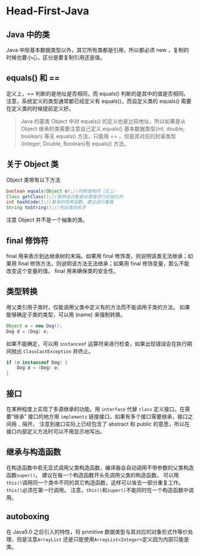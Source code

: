 # Head-First-Java

## Java 中的类
Java 中除基本数据类型以外，其它所有类都是引用，所以都必须 new ，复制的时候也要小心，区分是要复制引用还是值。

## equals() 和 ==
定义上，== 判断的是地址是否相同，而 equals() 判断的是其中的值是否相同。注意，系统定义的类型通常都已经定义有 equals()，而自定义类的 equals() 需要在定义类的时候提前定义好。

> Java 的基类 Object 中对 equals() 的定义也是比较地址，所以如果是从 Object 继承的类需要注意自己定义 equals()
> 基本数据类型(int, double, boolean) 等无 equals() 方法，只能用 == ，但是其对应的封装类型(Integer, Double, Boolean)有 equals() 方法。

## 关于 Object 类
Object 类带有以下方法
```java
boolean equals(Object o);//判断值相同（见上）
Class getClass();//表明该对象是从哪里进行初始化的
int hashCode();//基本的哈希函数，建议自行重载
String toString();//列出类的名字
```
注意 Object 并不是一个抽象的类。

## final 修饰符
final 用来表示到达继承树的末端。如果用 final 修饰类，则说明该类无法继承；如果用 final 修饰方法，则说明该方法无法继承；如果用 final 修饰变量，那么不能改变这个变量的值。
final 用来确保类的安全性。

## 类型转换
用父类引用子类时，仅能调用父类中定义有的方法而不能调用子类的方法。
如果能够确定子类的类型，可以用 (name) 来强制转换。
```java
Object o = new Dog();
Dog d = (Dog) o;
```
如果不能确定，可以用 `instanceof` 运算符来进行检查，如果出现错误会在执行期间抛出 `ClassCastException` 并终止。
```java
if (o instanceof Dog) {
    Dog d = (Dog) o;
}
```

## 接口
在某种程度上实现了多源继承的功能。用 `interface` 代替 `class` 定义接口，在需要“继承” 接口的地方用 `implements` 链接接口。如果有多个接口需要继承，接口之间用 `,` 隔开。
注意到接口实际上已经包含了 abstract 和 public 的意思，所以在接口内部定义方法时可以不用显示地写出。

## 继承与构造函数
在构造函数中若无显式调用父类构造函数，编译器会自动调用不带参数的父类构造函数`super()`。
建议在每一个构造函数开头先调用父类的构造函数。
可以用`this()`调用同一个类中不同的其它构造函数，这样可以省去一部分重复工作。`this()`必须在第一行调用。
注意，`this()`和`super()`不能同时在一个构造函数中调用。

## autoboxing
在 Java5.0 之后引入的特性，将 primitive 数据类型与其对应的对象形式作等价处理，但是注意`ArrayList` 还是只能使用`ArrayList<Integer>`定义因为内部只能是类。